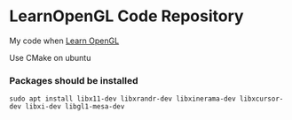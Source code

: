 # LearnOpenGL Code Repository
 
My code when [Learn OpenGL](https://learnopengl.com/)

Use CMake on ubuntu

### Packages should be installed
`sudo apt install libx11-dev libxrandr-dev libxinerama-dev libxcursor-dev libxi-dev libgl1-mesa-dev`
